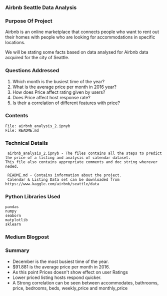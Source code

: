 ### Airbnb Seattle Data Analysis

###  Purpose Of Project

Airbnb is an online marketplace that connects people who want to rent out their homes with people who are looking for accommodations in specific locations.

We will be stating some facts based on data analysed for Airbnb data acquired for the city of Seattle.


### Questions Addressed

1. Which month is the busiest time of the year?
2. What is the average price per month in 2016 year?
3. How does Price affect rating given by users?
4. Does Price affect host response rate?
5. Is their a correlation of different features with price?

### Contents
    
    File: airbnb_analysis_2.ipnyb 
    File: README.md    

### Technical Details 
     airbnb_analysis_2.ipnyb - The files contains all the steps to predict the price of a listing and analysis of calendar dataset.                                   This file also contains appropriate comments and doc string wherever neded.
     
     README.md - Contains information about the project.
     Calendar & Listing Data set can be downloaded from https://www.kaggle.com/airbnb/seattle/data     


### Python Libraries Used
    pandas
    numpy
    seaborn
    matplotlib
    sklearn
          
###  Medium Blogpost



###  Summary
-	December is the most busiest time of the year.
-	$91.881 is the average price per month in 2016.
-	As this point Prices doesn't show effect on user Ratings
-	Lower priced listing hosts respond quicker.
-	A Strong correlation can be seen between accommodates, bathrooms, price, bedrooms, beds, weekly_price and monthly_price

